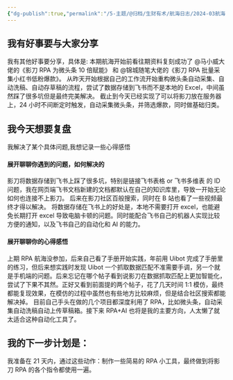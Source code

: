 ```yaml
---
{"dg-publish":true,"permalink":"/5-主题/@归档/生财有术/航海日志/2024-03航海「RPA提效」/航海日志-RPA提效-2024-03-21/","tags":["生财有术","航海日志","RPA提效"],"noteIcon":"1","created":"2024-03-21","updated":"2024-04-10"}
---
```


## 我有好事要与大家分享
我有其他好事要分享，具体是: 本期航海开始前看往期资料复刻成功了 @马小威大佬的《影刀 RPA 为微头条 10 倍赋能》 和 @锦城随笔大佬的《影刀 RPA 批量采集小红书低粉爆款》。 从昨天开始根据自己的工作流开始重构微头条自动采集、自动洗稿、自动存草稿的流程，尝试了数据存储到飞书而不是本地的 Excel，中间虽然踩了很多坑但是最终完美解决。 截止到今天已经实现了可以将影刀放在服务器上，24 小时不间断定时触发，自动采集微头条，并筛选爆款，同时做基础归类。 

## 我今天想要复盘 
我解决了某个具体问题,我想记录一些心得感悟 

#### 展开聊聊你遇到的问题，如何解决的
影刀将数据存储到飞书上踩了很多坑，特别是链接飞书表格 or 飞书多维表 的 ID 问题，我在网页端飞书文档新建的文档都默认在自己的知识库里，导致一开始无论如何也连接不上影刀。 后来在影刀社区百般搜索，同时在 B 站也看了一些视频最终才得以解决。 将数据存储在飞书上的好处是，本地不需要打开 excel，也能避免长期打开 excel 导致电脑卡顿的问题。同时能配合飞书自己的机器人实现比较方便的通知，以及飞书自己的自动化和 AI 的能力。 

#### 展开聊聊你的心得感悟
上期 RPA 航海没参加，后来自己看了手册开始实践，年前用 Uibot 完成了手册里的练习，但后来想实践时发现 Uibot 一个抓取数据匹配不准需要手调，另一个就是手机端的问题。后来忘记在哪个帖子看到说影刀在数据抓取匹配上更加智能化，尝试了下果不其然。正好又看到前面提的两个帖子，花了几天时间 1:1 模仿，最终都能复现效果，在模仿的过程中虽然也有些地方比较麻烦，但是结合社区搜索都能解决掉。 目前自己手头在做的几个项目都深度利用了 RPA，比如微头条，自动采集自动洗稿自动上传草稿箱。接下来 RPA+AI 也将是我的主要方向，人太懒了就太适合这种自动化工具了。 
## 我的下一步计划是：
我准备在 21 天内，通过这些动作：制作一些简易的 RPA 小工具，最终做到将影刀 RPA 的各个指令都使用一遍。